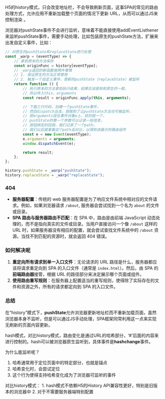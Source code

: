 H5的history模式，只会改变地址栏，不会导致刷新页面，这事SPA的常见的路由处理方式，允许应用不重新加载整个页面的情况下更新 URL，从而可以通过JS来控制渲染 。

浏览器对pushState事件不会进行监听，意味着不能直接使用addEventListhener来监听pushState事件，需要手动处理，比如包装原生的pushState方法，扩展来出发自定义事件，比如：

```js
// 对原生的pushState和replaceState进行处理
const _warp = (eventType) => {
    // 拿到原本的方法保存
    const originFunc = history[eventType];
    // _warp返回的新函数做两件事情
    // 1. 保证原生的方法正常使用
    // 2. 触发一个自定义事件，使新的pushState（replaceState）被监听
    return function () {
        // 执行原本的方法拿到执行结果，结果应该是和和原生的一致，
        // 所以传入this，arguments
        const result = originFunc.apply(this, arguments);

        // 下面三行代码，创建一个pushState事件，
        // 然后dispatch出去，就做到了让pushState方法也可被监听，
        // 把arguments挂在事件对象e上，目的就一个，
        // pushState的第一个参数可以记录一些信息，
        // 按钮绑定的回调，我们记录了一个path，
        // 我们以后就拿着这个path去对比，以得到该展示的路由组件
        const e = new Event(eventType);
        e.arguments = arguments;
        window.dispatchEvent(e);

        return result;
    };
};

history.pushState = _warp("pushState");
history.replaceState = _warp("replaceState");
```

### 404

- **服务器配置**：传统的 web 服务器配置是为了响应文件系统中相对应的文件请求。例如，如果浏览器请求 `/about`, 服务器会尝试找到一个名为 `about` 的文件或目录。
- **SPA 路由与服务器路由不匹配**：在 SPA 中，路由是由前端 JavaScript 动态处理的，而不是指向真实的文件或目录。当用户直接访问一个像 `/about` 这样的 URL 时，如果服务器没有相应的配置，就会尝试查找文件系统中的 `/about` 资源。当找不到匹配的资源时，就会返回 404 错误。

### 如何解决呢

1. **重定向所有请求到单一入口文件**：无论请求的 URL 路径是什么，服务器都应该将请求重定向到 SPA 的入口文件（通常是 `index.html`）。然后，由 SPA 的**前端路由器**接管，根据 URL 的路径部分来决定展示哪个页面或组件。
2. **使用路由重写规则**：在服务器上配置适当的重写规则，使得除了实际存在的文件和资源之外，所有的请求都定向到 SPA 的入口文件。

### 总结

在“history”模式下，**pushState**允许浏览器更新地址栏而不重新加载页面，虽然浏览器本身不监听，但是可以通过JS手动处理，SPA框架同常利用这一点来实现无刷新的页面内容更新。



hash模式，对比history模式，路由变化是通过URL的哈希部分，‘#’后面的内容来进行控制的。hash可以被浏览器原生监听到，具体事件是**hashchange**事件。

为什么能监听呢？

1. 哈希通常用于定位页面中的特定部分，也就是锚点
2. 哈希变化时，会尝试定位
3. 这个行为使得支持哈希变化成为了浏览器可监听的事件

对比history模式：
	1. hash模式不依赖H5的History API兼容性更好，特别是旧版本的浏览器中
	2. 对于不需要服务器端特别配置